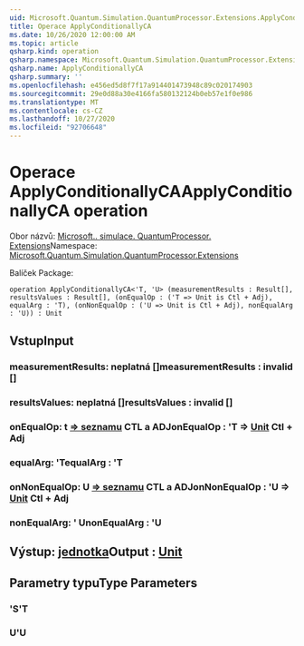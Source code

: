```yaml
---
uid: Microsoft.Quantum.Simulation.QuantumProcessor.Extensions.ApplyConditionallyCA
title: Operace ApplyConditionallyCA
ms.date: 10/26/2020 12:00:00 AM
ms.topic: article
qsharp.kind: operation
qsharp.namespace: Microsoft.Quantum.Simulation.QuantumProcessor.Extensions
qsharp.name: ApplyConditionallyCA
qsharp.summary: ''
ms.openlocfilehash: e456ed5d8f7f17a914401473948c89c020174903
ms.sourcegitcommit: 29e0d88a30e4166fa580132124b0eb57e1f0e986
ms.translationtype: MT
ms.contentlocale: cs-CZ
ms.lasthandoff: 10/27/2020
ms.locfileid: "92706648"
---
```

# <a name="applyconditionallyca-operation"></a><span data-ttu-id="cdf16-102">Operace ApplyConditionallyCA</span><span class="sxs-lookup"><span data-stu-id="cdf16-102">ApplyConditionallyCA operation</span></span>

<span data-ttu-id="cdf16-103">Obor názvů: [Microsoft.. simulace. QuantumProcessor. Extensions](xref:Microsoft.Quantum.Simulation.QuantumProcessor.Extensions)</span><span class="sxs-lookup"><span data-stu-id="cdf16-103">Namespace: [Microsoft.Quantum.Simulation.QuantumProcessor.Extensions](xref:Microsoft.Quantum.Simulation.QuantumProcessor.Extensions)</span></span>

<span data-ttu-id="cdf16-104">Balíček [](https://nuget.org/packages/)</span><span class="sxs-lookup"><span data-stu-id="cdf16-104">Package: [](https://nuget.org/packages/)</span></span>




```qsharp
operation ApplyConditionallyCA<'T, 'U> (measurementResults : Result[], resultsValues : Result[], (onEqualOp : ('T => Unit is Ctl + Adj), equalArg : 'T), (onNonEqualOp : ('U => Unit is Ctl + Adj), nonEqualArg : 'U)) : Unit
```


## <a name="input"></a><span data-ttu-id="cdf16-105">Vstup</span><span class="sxs-lookup"><span data-stu-id="cdf16-105">Input</span></span>

### <a name="measurementresults--__invalidresult__"></a><span data-ttu-id="cdf16-106">measurementResults: __neplatná <Result>__ []</span><span class="sxs-lookup"><span data-stu-id="cdf16-106">measurementResults : __invalid<Result>__ []</span></span>




### <a name="resultsvalues--__invalidresult__"></a><span data-ttu-id="cdf16-107">resultsValues: __neplatná <Result>__ []</span><span class="sxs-lookup"><span data-stu-id="cdf16-107">resultsValues : __invalid<Result>__ []</span></span>




### <a name="onequalop--t--unit-ctl--adj"></a><span data-ttu-id="cdf16-108">onEqualOp: t [=> seznamu](xref:microsoft.quantum.lang-ref.unit) CTL a ADJ</span><span class="sxs-lookup"><span data-stu-id="cdf16-108">onEqualOp : 'T => [Unit](xref:microsoft.quantum.lang-ref.unit) Ctl + Adj</span></span>




### <a name="equalarg--t"></a><span data-ttu-id="cdf16-109">equalArg: 'T</span><span class="sxs-lookup"><span data-stu-id="cdf16-109">equalArg : 'T</span></span>




### <a name="onnonequalop--u--unit-ctl--adj"></a><span data-ttu-id="cdf16-110">onNonEqualOp: U [=> seznamu](xref:microsoft.quantum.lang-ref.unit) CTL a ADJ</span><span class="sxs-lookup"><span data-stu-id="cdf16-110">onNonEqualOp : 'U => [Unit](xref:microsoft.quantum.lang-ref.unit) Ctl + Adj</span></span>




### <a name="nonequalarg--u"></a><span data-ttu-id="cdf16-111">nonEqualArg: ' U</span><span class="sxs-lookup"><span data-stu-id="cdf16-111">nonEqualArg : 'U</span></span>





## <a name="output--unit"></a><span data-ttu-id="cdf16-112">Výstup: [jednotka](xref:microsoft.quantum.lang-ref.unit)</span><span class="sxs-lookup"><span data-stu-id="cdf16-112">Output : [Unit](xref:microsoft.quantum.lang-ref.unit)</span></span>



## <a name="type-parameters"></a><span data-ttu-id="cdf16-113">Parametry typu</span><span class="sxs-lookup"><span data-stu-id="cdf16-113">Type Parameters</span></span>

### <a name="t"></a><span data-ttu-id="cdf16-114">'S</span><span class="sxs-lookup"><span data-stu-id="cdf16-114">'T</span></span>


### <a name="u"></a><span data-ttu-id="cdf16-115">U</span><span class="sxs-lookup"><span data-stu-id="cdf16-115">'U</span></span>

